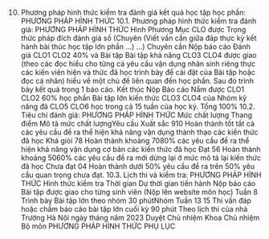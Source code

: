 10. Phương pháp hình thức kiểm tra đánh giá kết quả học tập học phần: PHƯƠNG PHÁP HÌNH THỨC
10.1. Phương pháp hình thức kiểm tra đánh giá: PHƯƠNG PHÁP HÌNH THỨC Hình Phương Mục CLO được Trọng thức pháp đích đánh giá số (Chuyên (Viết vấn cần giữa đáp thực kỳ kết hành bài thúc học tập lớn phần ...) ...) Chuyên cần Nộp báo cáo Đánh giá CLO1 CLO2 40% và Bài tập Bài tập khả năng CLO3 CLO4 được giao (theo các đọc hiểu cho từng cá yêu cầu vận dụng nhân sinh riêng thực các kiến viên hiện và thức đã học trình bày để cài đặt của Bài tập hoặc đọc cá nhân) hiểu về một chủ đề liên quan đến học phần. Sau đó trình bày kết quả trong 1 báo cáo. Kết thúc Nộp Báo cáo Nắm được CLO1 CLO2 60% học phần Bài tập lớn kiến thức CLO3 CLO4 của Nhóm kỹ năng đã CLO5 CLO6 học trong cả 15 tuần của học kỳ. Tổng 100% 10.2. Tiêu chí đánh giá: PHƯƠNG PHÁP HÌNH THỨC Mức chất lượng Thang điểm Mô tả mức chất lượngYêu cầu Xuất sắc 910 Hoàn thành tốt tất cả các yêu cầu đề ra thể hiện khả năng vận dụng thành thạo các kiến thức đã học
Khá giỏi 78 Hoàn thành khoảng 7080% các yêu cầu đề ra thể hiện khả năng vận dụng cơ bản các kiến thức đã học
Đạt 56 Hoàn thành khoảng 5060% các yêu cầu đề ra mới dừng lại ở mức mô tả lại kiến thức đã học
Chưa đạt 04 Hoàn thành dưới 50% yêu cầu đề ra trên 50% yêu cầu quan trọng chưa đạt.
10.3. Lịch thi và kiểm tra: PHƯƠNG PHÁP HÌNH THỨC Hình thức kiểm tra Thời gian Dự thời gian tiến hành Nộp báo cáo Bài tập được giao cho từng sinh viên (Nộp lên website môn học) Tuần 8
Trình bày Bài tập lớn theo nhóm 30 phútNhóm Tuần 13 15
Thi vấn đáp hoặc chấm báo cáo bài tập lớn cuối kỳ 90 phút Theo lịch thi của nhà Trường
Hà Nội ngày tháng năm 2023 Duyệt Chủ nhiệm Khoa Chủ nhiệm Bộ môn PHƯƠNG PHÁP HÌNH THỨC
PHỤ LỤC